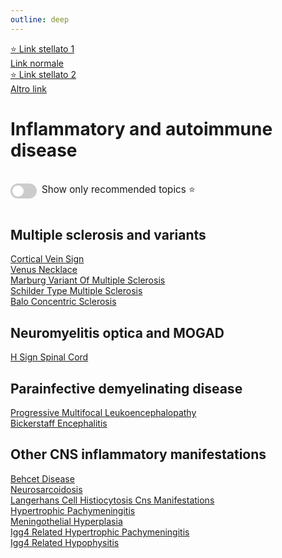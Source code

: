```yaml
---
outline: deep
---
```


<style>

.star-link-list {
  list-style-type: none !important;
  padding-left: 0 !important;
  margin-left: 0 !important;
}

.switch-container {
  display: flex;
  align-items: center;
  gap: 0.5rem;
  padding: 1rem 0;
  font-size: 0.95rem;
}

.switch {
  position: relative;
  display: inline-block;
  width: 42px;
  height: 24px;
}

.switch input {
  opacity: 0;
  width: 0;
  height: 0;
}

.slider {
  position: absolute;
  cursor: pointer;
  top: 0; left: 0; right: 0; bottom: 0;
  background-color: #ccc;
  border-radius: 24px;
  transition: 0.4s;
}

.slider:before {
  content: "";
  position: absolute;
  height: 18px;
  width: 18px;
  left: 3px;
  bottom: 3px;
  background-color: white;
  border-radius: 50%;
  transition: 0.4s;
}

input:checked + .slider {
  background-color: #42b983;
}

input:checked + .slider:before {
  transform: translateX(18px);
}

</style>


<ul class="star-link-list">
  <li><a href="#">⭐ Link stellato 1</a></li>
  <li><a href="#">Link normale</a></li>
  <li><a href="#">⭐ Link stellato 2</a></li>
  <li><a href="#">Altro link</a></li>
</ul>

# Inflammatory and autoimmune disease

<div class="switch-container">
  <label class="switch">
    <input type="checkbox" id="toggle-stars">
    <span class="slider"></span>
  </label>
  <span>Show only recommended topics ⭐</span>
</div>

## Multiple sclerosis and variants

[Cortical Vein Sign](https://radiopaedia.org/articles/cortical-vein-sign)  
[Venus Necklace](https://radiopaedia.org/articles/venus-necklace)  
[Marburg Variant Of Multiple Sclerosis](https://radiopaedia.org/articles/marburg-variant-of-multiple-sclerosis)  
[Schilder Type Multiple Sclerosis](https://radiopaedia.org/articles/schilder-type-multiple-sclerosis)  
[Balo Concentric Sclerosis](https://radiopaedia.org/articles/balo-concentric-sclerosis-3)  

## Neuromyelitis optica and MOGAD

[H Sign Spinal Cord](https://radiopaedia.org/articles/h-sign-spinal-cord-1)  

## Parainfective demyelinating disease

[Progressive Multifocal Leukoencephalopathy](https://radiopaedia.org/articles/progressive-multifocal-leukoencephalopathy)  
[Bickerstaff Encephalitis](https://radiopaedia.org/articles/bickerstaff-encephalitis)  

## Other CNS inflammatory manifestations

[Behcet Disease](https://radiopaedia.org/articles/behcet-disease-2)  
[Neurosarcoidosis](https://radiopaedia.org/articles/neurosarcoidosis)  
[Langerhans Cell Histiocytosis Cns Manifestations](https://radiopaedia.org/articles/langerhans-cell-histiocytosis-cns-manifestations)  
[Hypertrophic Pachymeningitis](https://radiopaedia.org/articles/hypertrophic-pachymeningitis)  
[Meningothelial Hyperplasia](https://radiopaedia.org/articles/meningothelial-hyperplasia)  
[Igg4 Related Hypertrophic Pachymeningitis](https://radiopaedia.org/articles/igg4-related-hypertrophic-pachymeningitis-1)  
[Igg4 Related Hypophysitis](https://radiopaedia.org/articles/igg4-related-hypophysitis)  